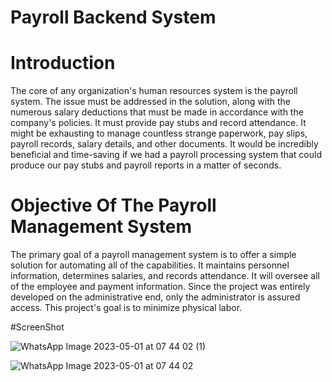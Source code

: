 # Payroll Backend System
# Introduction 
The core of any organization's human resources system is the payroll system. The issue must be addressed in the solution, along with the numerous salary deductions that must be made in accordance with the company's policies. It must provide pay stubs and record attendance. It might be exhausting to manage countless strange paperwork, pay slips, payroll records, salary details, and other documents. It would be incredibly beneficial and time-saving if we had a payroll processing system that could produce our pay stubs and payroll reports in a matter of seconds.

# Objective Of The Payroll Management System
The primary goal of a payroll management system is to offer a simple solution for automating all of the capabilities. It maintains personnel information, determines salaries, and records attendance. It will oversee all of the employee and payment information. Since the project was entirely developed on the administrative end, only the administrator is assured access. This project's goal is to minimize physical labor.

#ScreenShot

![WhatsApp Image 2023-05-01 at 07 44 02 (1)](https://user-images.githubusercontent.com/97075043/235391898-6948ad16-d757-4ab5-bf0b-e20d1e984025.jpeg)

![WhatsApp Image 2023-05-01 at 07 44 02](https://user-images.githubusercontent.com/97075043/235391920-1e46c5eb-0ae5-450e-9873-03eb7d25fe74.jpeg)
